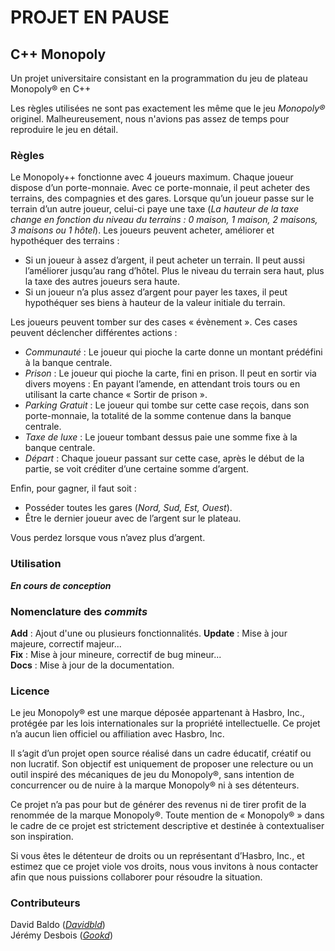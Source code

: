 # PROJET EN PAUSE

## C++ Monopoly

Un projet universitaire consistant en la programmation du jeu de plateau Monopoly® en C++

Les règles utilisées ne sont pas exactement les même que le jeu *Monopoly®* originel.
Malheureusement, nous n'avions pas assez de temps pour reproduire le jeu en détail.

### Règles

Le Monopoly++ fonctionne avec 4 joueurs maximum. Chaque joueur dispose d’un porte-monnaie. Avec ce porte-monnaie, il peut acheter des terrains, des compagnies et des gares. Lorsque qu’un joueur passe sur le terrain d’un autre joueur, celui-ci paye une taxe (*La hauteur de la taxe change en fonction du niveau du terrains : 0 maison, 1 maison, 2 maisons, 3 maisons ou 1 hôtel*). 
Les joueurs peuvent acheter, améliorer et hypothéquer des terrains :
-	Si un joueur à assez d’argent, il peut acheter un terrain. Il peut aussi l’améliorer jusqu’au rang d’hôtel. Plus le niveau du terrain sera haut, plus la taxe des autres joueurs sera haute.
-	Si un joueur n’a plus assez d’argent pour payer les taxes, il peut hypothéquer ses biens à hauteur de la valeur initiale du terrain.

Les joueurs peuvent tomber sur des cases « évènement ». Ces cases peuvent déclencher différentes actions :
-	*Communauté* : Le joueur qui pioche la carte donne un montant prédéfini à la banque centrale.
-	*Prison* : Le joueur qui pioche la carte, fini en prison. Il peut en sortir via divers moyens : En payant l’amende, en attendant trois tours ou en utilisant la carte chance « Sortir de prison ».
-	*Parking Gratuit* : Le joueur qui tombe sur cette case reçois, dans son porte-monnaie, la totalité de la somme contenue dans la banque centrale.
-	*Taxe de luxe* : Le joueur tombant dessus paie une somme fixe à la banque centrale.
-	*Départ* : Chaque joueur passant sur cette case, après le début de la partie, se voit créditer d’une certaine somme d’argent.

Enfin, pour gagner, il faut soit : 
-	Posséder toutes les gares (*Nord, Sud, Est, Ouest*).
-	Être le dernier joueur avec de l’argent sur le plateau.

Vous perdez lorsque vous n’avez plus d’argent.

### Utilisation

***En cours de conception***

### Nomenclature des *commits*

**Add** : Ajout d'une ou plusieurs fonctionnalités.
**Update** : Mise à jour majeure, correctif majeur... \
**Fix** : Mise à jour mineure, correctif de bug mineur... \
**Docs** : Mise à jour de la documentation.

### Licence

Le jeu Monopoly® est une marque déposée appartenant à Hasbro, Inc., protégée par les lois internationales sur la propriété intellectuelle. Ce projet n’a aucun lien officiel ou affiliation avec Hasbro, Inc.

Il s’agit d’un projet open source réalisé dans un cadre éducatif, créatif ou non lucratif. Son objectif est uniquement de proposer une relecture ou un outil inspiré des mécaniques de jeu du Monopoly®, sans intention de concurrencer ou de nuire à la marque Monopoly® ni à ses détenteurs.

Ce projet n’a pas pour but de générer des revenus ni de tirer profit de la renommée de la marque Monopoly®. Toute mention de « Monopoly® » dans le cadre de ce projet est strictement descriptive et destinée à contextualiser son inspiration.

Si vous êtes le détenteur de droits ou un représentant d’Hasbro, Inc., et estimez que ce projet viole vos droits, nous vous invitons à nous contacter afin que nous puissions collaborer pour résoudre la situation.

### Contributeurs

David Baldo ([*Davidbld*](https://github.com/Davidbld)) \
Jérémy Desbois ([*Gookd*](https://github.com/Gookd))